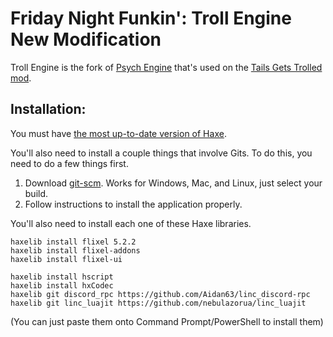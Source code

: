 # Friday Night Funkin': Troll Engine New Modification

Troll Engine is the fork of [Psych Engine](https://github.com/ShadowMario/FNF-PsychEngine) that's used on the [Tails Gets Trolled mod](https://gamebanana.com/mods/320596).


## Installation:
You must have [the most up-to-date version of Haxe](https://haxe.org/download/).

You'll also need to install a couple things that involve Gits. To do this, you need to do a few things first.
1. Download [git-scm](https://git-scm.com/downloads). Works for Windows, Mac, and Linux, just select your build.
2. Follow instructions to install the application properly.

You'll also need to install each one of these Haxe libraries.

```
haxelib install flixel 5.2.2
haxelib install flixel-addons
haxelib install flixel-ui

haxelib install hscript
haxelib install hxCodec
haxelib git discord_rpc https://github.com/Aidan63/linc_discord-rpc
haxelib git linc_luajit https://github.com/nebulazorua/linc_luajit
```

(You can just paste them onto Command Prompt/PowerShell to install them)
